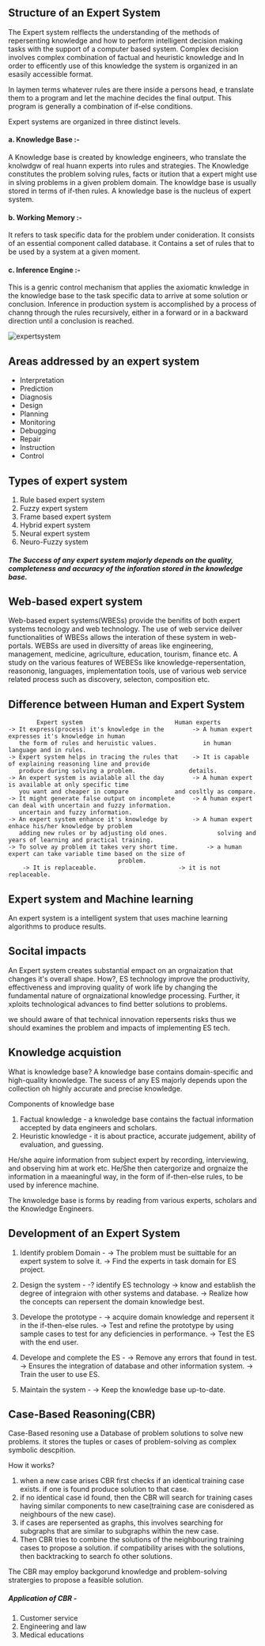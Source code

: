 ## Structure of an Expert System
The Expert system relflects the understanding of the methods of repersenting knowledge  and how to perform intelligent decision making tasks with the support of a computer based system. Complex decision involves complex combination of factual and heuristic knowledge and In order to efficently use of this knowledge the system is organized in an esasily accessible format.

In laymen terms whatever rules are there inside a persons head, e translate them to a program and let the machine decides the final output. This program is generally a combination of if-else conditions.

Expert systems are organized in three distinct levels.

#### a. Knowledge Base :-
A Knowledge base is created by knowledge engineers, who translate the knolwdgw of real huann experts into rules and strategies. The Knowledge constitutes the problem solving rules, facts or itution that a expert might use in slving problems in a given problem domain. The knowldge base is usually stored in terms of if-then rules. A knowledge base is the nucleus of expert system.

#### b. Working Memory :-
It refers to task specific data for the problem under conideration. It consists of an essential component called database. it Contains a set of rules that to be used by a system at a given moment.

#### c.  Inference Engine :-
This is a genric control mechanism that applies the axiomatic knwledge in the knowledge base to the task specific data to arrive at some solution or conclusion. Inference in production system is accomplished by a process of channg through the rules recursively, either in a forward or in a backward direction until a conclusion is reached.

![expertsystem](https://static.javatpoint.com/tutorial/ai/images/expert-systems-in-ai.png)

## Areas addressed by an expert system
* Interpretation
* Prediction
* Diagnosis
* Design
* Planning
* Monitoring
* Debugging
* Repair
* Instruction
* Control

## Types of expert system
1. Rule based expert system
2. Fuzzy expert system
3. Frame based expert system
4. Hybrid expert system
5. Neural expert system
6. Neuro-Fuzzy system

##### The Success of any expert system majorly depends on the quality, completeness and accuracy of the inforation stored in the knowledge base.

## Web-based expert system
Web-based expert systems(WBESs) provide the benifits of both expert systems tecnology and web technology. The use of web service deilver functionalities of WBESs allows the interation of these system in web-portals. WEBSs are used in diversitty of areas like engineering, management, medicine, agriculture, education, tourism, finance etc. A study on the various features of WEBESs like knowledge-repersentation, reasononig, languages, implementation tools, use of various web service related process such as discovery, selecton, composition etc.


## Difference between Human and Expert System
		    Expert system						   Human experts
	-> It express(process) it's knowledge in the		-> A human expert expresses it's knowledge in human
	   the form of rules and heruistic values.	           in human language and in rules.
	-> Expert system helps in tracing the rules that	-> It is capable of explaining reasoning line and provide
	   produce during solving a problem.			   details.
	-> An expert system is avialable all the day		-> A human expert is available at only specific time
	   you want and cheaper in compare			   and cosltly as compare.
	-> It might generate false output on incomplete		-> A human expert can deal with uncertain and fuzzy information.
	   uncertain and fuzzy information.
	-> An expert system enhance it's knowledge by		-> A human expert enhace his/her knowledge by problem
	   adding new rules or by adjusting old ones.	           solving and years of learning and practical training.
	-> To solve ay problem it takes very short time.        -> a human expert can take variable time based on the size of
								   problem.
        -> It is replaceable.				        -> it is not replaceable.
	

## Expert system and Machine learning
An expert system is a intelligent system that uses machine learning algorithms to produce results.

## Socital impacts
An Expert system creates substantial empact on an orgnaization that changes it's overall shape. How?, ES technology improve the productivity, effectiveness and improving quality of work life by changing the fundamental nature of orgnaizational knowledge processing. Further, it xploits technological advances to find better solutions to problems.

we should aware of that technical innovation repersents risks thus we should examines the problem and impacts of implementing ES tech.

## Knowledge acquistion
What is knowledge base?
A knowledge base contains domain-specific and high-quality knowledge. The sucess of any ES majorly depends upon the collection oh highly accurate and precise knowledge.

Components of knowledge base

1. Factual knowledge - a knwoledge base contains the factual information accepted by data engineers and scholars.
2. Heuristic knowledge - it is about practice, accurate judgement, ability of evaluation, and guessing.

He/she aquire information from subject expert by recording, interviewing, and observing him at work etc. He/She then catergorize and orgnaize the information in a maeaningful way, in the form of if-then-else rules, to be used by inference machine.

The knwoledge base is forms by reading from various experts, scholars and the Knowledge Engineers.


## Development of an Expert System
1. Identify problem Domain - 
-> The problem must be suittable for an expert system to solve it.
-> Find the experts in task domain for ES project.

2. Design the system - 
-? identify ES technology
-> know and establish the degree of integraion with other systems and database.
-> Realize how the concepts can repersent the domain knowledge best.

3. Develope the prototype - 
-> acquire domain knowledge and repersent it in the if-then-else rules.
-> Test and refine the prototype by using sample cases to test for any deficiencies in performance.
-> Test the ES with the end user.

4. Develope and complete the ES - 
-> Remove any errors that found in test.
-> Ensures the integration of database and other information system.
-> Train the user to use ES.

5. Maintain the system - 
-> Keep the knowledge base up-to-date.

## Case-Based Reasoning(CBR)
Case-Based resoning use a Database of problem solutions to solve new problems. it stores the tuples or cases of problem-solving as complex symbolic descpition.

How it works?
1. when a new case arises CBR first checks if an identical training case exists. if one is found produce solution to that case.
2. if no identical case id found, then the CBR will search for training cases having similar components to new case(training case are conisdered as neighbours of the new case).
3. if cases are repersented as graphs, this involves searching for subgraphs that are similar to subgraphs within the new case.
4. Then CBR tries to combine the solutions of the neighbouring training cases to propose a solution. if compatibility arises with the solutions, then backtracking to search fo other solutions.

The CBR may employ backgorund knowledge and problem-solving stratergies to propose a feasible solution.

##### Application of CBR -
1. Customer service
2. Engineering and law
3. Medical educations




